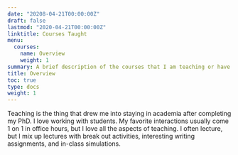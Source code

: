 ```yaml
---
date: "20208-04-21T00:00:00Z"
draft: false
lastmod: "2020-04-21T00:00:00Z"
linktitle: Courses Taught
menu:
  courses:
    name: Overview
    weight: 1
summary: A brief description of the courses that I am teaching or have taught. Each course will have a link to the most recent syllabus used and to information on course evaluations or other useful information.
title: Overview
toc: true
type: docs
weight: 1
---
```


Teaching is the thing that drew me into staying in academia after completing my PhD. I love working with students. My favorite interactions usually come 1 on 1 in office hours, but I love all the aspects of teaching. I often lecture, but I mix up lectures with break out activities, interesting writing assignments, and in-class simulations.
